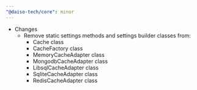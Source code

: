 ```yaml
---
"@daiso-tech/core": minor
---
```


- Changes
  - Remove static settings methods and settings builder classes from:
    - Cache class
    - CacheFactory class
    - MemoryCacheAdapter class
    - MongodbCacheAdapter class
    - LibsqlCacheAdapter class
    - SqliteCacheAdapter class
    - RedisCacheAdapter class
